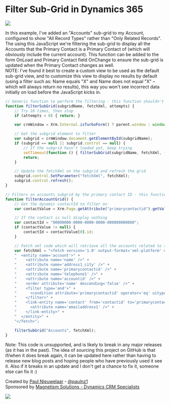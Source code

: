 # Filter Sub-Grid in Dynamics 365

![](https://user-images.githubusercontent.com/14048382/30043453-8f22b75c-924b-11e7-8e24-461008e20e9d.png)

In this example, I've added an "Accounts" sub-grid to my Account, configured to show "All Record Types" rather than "Only Related Records". The using this JavaScript we're filtering the sub-grid to display all the Accounts that the Primary Contact is a Primary Contact of (which will obviously include the current account). This function can be added to the form OnLoad and Primary Contact field OnChange to ensure the sub-grid is updated when the Primary Contact changes as well.  
NOTE: I've found it best to create a custom view to be used as the default sub-grid view, and to customize this view to display no results by default (using a filter such as: Name equals "X" and Name does not equal "X" – which will always return no results), this way you won't see incorrect data initially on load before the JavaScript kicks in.

```javascript
// Generic function to perform the filtering - this function shouldn't need to change
function filterSubGrid(subgridName, fetchXml, attempts) {
    // Try 10 times, then stop
    if (attempts < 0) { return; }

    var crmWindow = Xrm.Internal.isTurboForm() ? parent.window : window;

    // Get the subgrid element to filter
    var subgrid = crmWindow.document.getElementById(subgridName);
    if (subgrid == null || subgrid.control == null) {
        // If the subgrid hasn't loaded yet, keep trying
        setTimeout(function () { filterSubGrid(subgridName, fetchXml, (attempts || 10) - 1); }, 500);
        return;
    }

    // Update the fetchXml on the subgrid and refresh the grid
    subgrid.control.SetParameter("fetchXml", fetchXml);
    subgrid.control.refresh();
}

// Filters an accounts subgrid by the primary contact ID - this function is unique for your requirements
function filterAccountGrid() {
    // Get the dynamic contactId to filter on
    var contactValue = Xrm.Page.getAttribute("primarycontactid").getValue();

    // If the contact is null display nothing 
    var contactId = "00000000-0000-0000-0000-000000000000";
    if (contactValue != null) {
        contactId = contactValue[0].id;
    }

    // Fetch xml code which will retrieve all the accounts related to the contact 
    var fetchXml = "<fetch version='1.0' output-format='xml-platform' mapping='logical' distinct='false'>" +
    "  <entity name='account'>" +
    "    <attribute name='name' />" +
    "    <attribute name='address1_city' />" +
    "    <attribute name='primarycontactid' />" +
    "    <attribute name='telephone1' />" +
    "    <attribute name='accountid' />" +
    "    <order attribute='name' descending='false' />" +
    "    <filter type='and'>" +
    "      <condition attribute='primarycontactid' operator='eq' uitype='contact' value='" + contactId + "' />" +
    "    </filter>" +
    "    <link-entity name='contact' from='contactid' to='primarycontactid' visible='false' link-type='outer' alias='accountprimarycontactidcontactcontactid'>" +
    "      <attribute name='emailaddress1' />" +
    "    </link-entity>" +
    "  </entity>" +
    "</fetch>";

    filterSubGrid("Accounts", fetchXml);
}
```

Note: This code is unsupported, and is likely to break in any major releases (as it has in the past). The idea of sourcing this project on GitHub is that if/when it does break again, it can be updated here rather than having to release new blog posts and hoping people who have previously used it see it. Also if it breaks in an update and I don't get a chance to fix it, someone else can fix it :)

Created by [Paul Nieuwelaar](http://paulnieuwelaar.wordpress.com) - [@paulnz1](https://twitter.com/paulnz1)  
Sponsored by [Magnetism Solutions - Dynamics CRM Specialists](http://www.magnetismsolutions.com)

[![](https://user-images.githubusercontent.com/14048382/30045114-3805d840-9256-11e7-9bdb-323760fb43ea.png)](https://www.paypal.com/cgi-bin/webscr?cmd=_s-xclick&hosted_button_id=WDZ9MWLLWBWFE)
